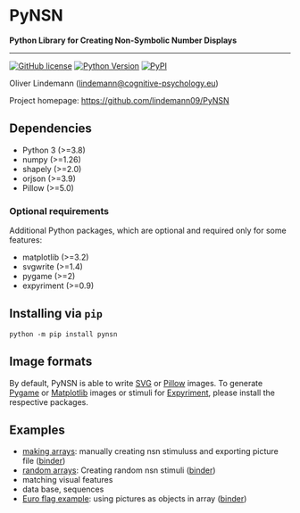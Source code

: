 PyNSN
=====

**Python Library for Creating Non-Symbolic Number Displays**

---

[![GitHub license](https://img.shields.io/github/license/lindemann09/PyNSN)](https://github.com/lindemann09/PyNSN/blob/master/LICENSE)
[![Python Version](https://img.shields.io/pypi/pyversions/pynsn?style=flat)](https://www.python.org)
[![PyPI](https://img.shields.io/pypi/v/pynsn?style=flat)](https://pypi.org/project/pynsn/)

Oliver Lindemann (lindemann@cognitive-psychology.eu)

Project homepage: https://github.com/lindemann09/PyNSN


## Dependencies

* Python 3 (>=3.8)
* numpy (>=1.26)
* shapely (>=2.0)
* orjson (>=3.9)
* Pillow (>=5.0)

### Optional requirements

Additional Python packages, which are optional and required only for
some features:

* matplotlib (>=3.2)
* svgwrite (>=1.4)
* pygame (>=2)
* expyriment (>=0.9)



## Installing via `pip`

```
python -m pip install pynsn
```

## Image formats

By default, PyNSN is able to write [SVG](https://en.wikipedia.org/wiki/Scalable_Vector_Graphics)
or [Pillow](https://pillow.readthedocs.io/en/stable/) images.
To generate [Pygame](https://www.pygame.org/news) or
[Matplotlib](https://matplotlib.org/stable/index.html) images or stimuli
for [Expyriment](http://expyriment.org), please install the respective
packages.

## Examples
* [making arrays](https://lindemann09.github.io/PyNSN/make_object_arrays_demo.html): manually creating nsn stimuluss and exporting picture file
  ([binder](https://mybinder.org/v2/gh/lindemann09/PyNSN/jupyter?labpath=examples%2Fmake_object_arrays_demo.ipynb))
* [random arrays](https://lindemann09.github.io/PyNSN/pynsn_demo.html): Creating random nsn stimuli
  ([binder](https://mybinder.org/v2/gh/lindemann09/PyNSN/jupyter?labpath=examples%2Fpynsn_demo.ipynb))
* matching visual features
* data base, sequences
* [Euro flag example](https://lindemann09.github.io/PyNSN/euro_flag_demo.html): using pictures as objects in array
  ([binder](https://mybinder.org/v2/gh/lindemann09/PyNSN/jupyter?labpath=examples%2Feuro_flag_demo.ipynb))
